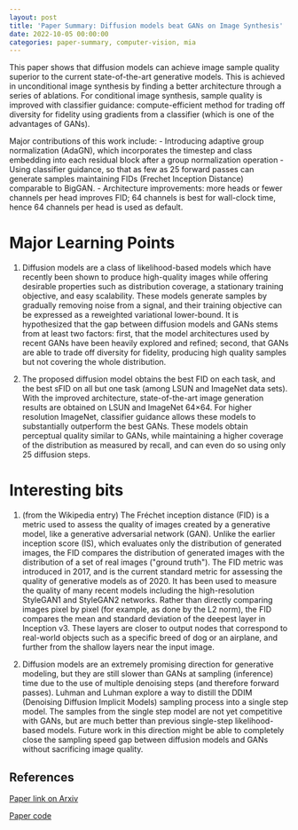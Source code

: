 ```yaml
---
layout: post
title: 'Paper Summary: Diffusion models beat GANs on Image Synthesis'
date: 2022-10-05 00:00:00
categories: paper-summary, computer-vision, mia
---
```


This paper shows that diffusion models can achieve image sample quality superior to the current state-of-the-art generative models. This is achieved in unconditional image synthesis by finding a better architecture through a series of ablations. For conditional image synthesis, sample quality is improved with classifier guidance: compute-efficient method for trading off diversity for fidelity using gradients from a classifier (which is one of the advantages of GANs). 

Major contributions of this work include:
    - Introducing adaptive group normalization (AdaGN), which incorporates the timestep and class embedding into each residual block after a group normalization operation
    - Using classifier guidance, so that as few as 25 forward passes can generate samples maintaining FIDs (Frechet Inception Distance) comparable to BigGAN.
    - Architecture improvements: more heads or fewer channels per head improves FID; 64 channels is best for wall-clock time, hence 64 channels per head is used as default.

Major Learning Points
======

1. Diffusion models are a class of likelihood-based models which have recently been shown to produce high-quality images while offering desirable properties such as distribution coverage, a stationary training objective, and easy scalability. These models generate samples by gradually removing noise from a signal, and their training objective can be expressed as a reweighted variational lower-bound. It is hypothesized that the gap between diffusion models and GANs stems from at least two factors: first, that the model architectures used by recent GANs have been heavily explored and refined; second, that GANs are able to trade off diversity for fidelity, producing high quality samples but not covering the whole distribution.

2. The proposed diffusion model obtains the best FID on each task, and the best sFID on all but one task (among LSUN and ImageNet data sets). With the improved architecture, state-of-the-art image generation results are obtained on LSUN and ImageNet 64×64. For higher resolution ImageNet, classifier guidance allows these models to substantially outperform the best GANs. These models obtain perceptual quality similar to GANs, while maintaining a higher coverage of the distribution as measured by recall, and can even do so using only 25 diffusion steps.

Interesting bits
======

1. (from the Wikipedia entry) The Fréchet inception distance (FID) is a metric used to assess the quality of images created by a generative model, like a generative adversarial network (GAN). Unlike the earlier inception score (IS), which evaluates only the distribution of generated images, the FID compares the distribution of generated images with the distribution of a set of real images ("ground truth"). The FID metric was introduced in 2017, and is the current standard metric for assessing the quality of generative models as of 2020. It has been used to measure the quality of many recent models including the high-resolution StyleGAN1 and StyleGAN2 networks. Rather than directly comparing images pixel by pixel (for example, as done by the L2 norm), the FID compares the mean and standard deviation of the deepest layer in Inception v3. These layers are closer to output nodes that correspond to real-world objects such as a specific breed of dog or an airplane, and further from the shallow layers near the input image. 

2. Diffusion models are an extremely promising direction for generative modeling, but they are still slower than GANs at sampling (inference) time due to the use of multiple denoising steps (and therefore forward passes). Luhman and Luhman explore a way to distill the DDIM (Denoising Diffusion Implicit Models) sampling process into a single step model. The samples from the single step model are not yet competitive with GANs, but are much better than previous single-step likelihood-based models. Future work in this direction might be able to completely close the sampling speed gap between diffusion models and GANs without sacrificing image quality.

References
------

[Paper link on Arxiv](https://arxiv.org/abs/2105.05233)

[Paper code](https://github.com/openai/guided-diffusion)